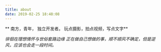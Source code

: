 ```yaml
---
title: about
date: 2019-02-25 18:48:08
---
```



**
南方，青年，
独立开发者。
玩点摄影，拍点视频，写点文字**

*徘徊在理想情怀与世俗套路边缘
正在做自己想做的事，顺不顺风不确定，但是逆风，应该也会走一段时间。*




